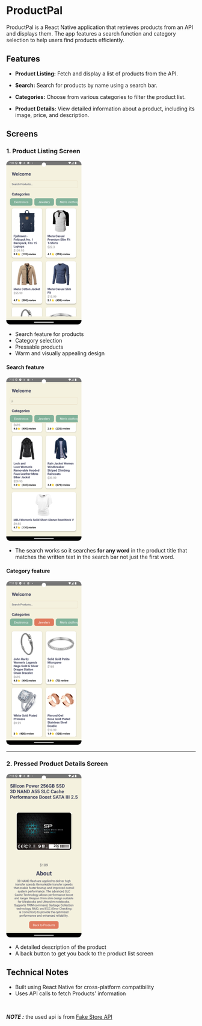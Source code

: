 # ProductPal

ProductPal is a React Native application that retrieves products from an API and displays them. The app features a search function and category selection to help users find products efficiently.

## Features

- **Product Listing:** Fetch and display a list of products from the API.
- **Search:** Search for products by name using a search bar.

- **Categories:** Choose from various categories to filter the product list.
- **Product Details:** View detailed information about a product, including its image, price, and description.

## Screens

### 1. Product Listing Screen

<img src="./showcase Images/Home.png" alt="Product Listing Screen" width="200">

- Search feature for products
- Category selection
- Pressable products
- Warm and visually appealing design

#### Search feature

<img src="./showcase Images/search2.png" alt="search example" width="200">

<br>

- The search works so it searches **for any word** in the product title that matches the written text in the search bar not just the first word.

#### Category feature

<img src="./showcase Images/category2.png" alt="category example" width="200">

---

### 2. Pressed Product Details Screen

<img src="./showcase Images/ProductDetails.png" alt="Product Details" width="200">

- A detailed description of the product
- A back button to get you back to the product list screen

## Technical Notes

- Built using React Native for cross-platform compatibility
- Uses API calls to fetch Products' information

<br>

**_NOTE :_** the used api is from [Fake Store API](https://fakestoreapi.com/products/)
